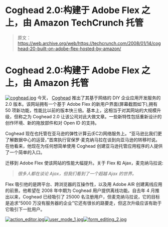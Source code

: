 # Coghead 2.0:构建于 Adobe Flex 之上，由 Amazon TechCrunch 托管

> 原文：<https://web.archive.org/web/https://techcrunch.com/2008/01/14/coghead-20-built-on-adobe-flex-hosted-by-amazon/>

# Coghead 2.0:构建于 Adobe Flex 之上，由 Amazon 托管

[![coghead.jpg](img/337f59013da57881f95889c875d699cb.png)](https://web.archive.org/web/20221006000743/http://www.coghead.com/) 今天， [Coghead](https://web.archive.org/web/20221006000743/http://www.coghead.com/) 推出了其基于网络的 DIY 企业应用开发服务的 2.0 版本。该网站拥有一个基于 Adobe Flex 的新用户界面(屏幕截图如下),拥有 50 项新功能，性能比以前的版本快三倍。基本上，这相当于对其网站的大规模升级，但称之为 Coghead 2.0 让该公司对此大做文章。一些新特性包括重新设计的创作环境、新的拖放部件和对 Open ID 的支持。

Coghead 现在也托管在亚马逊的弹性计算云(EC2)网络服务上。“亚马逊比我们更了解数据中心的运营，”首席执行官保罗·麦克纳马拉在谈到向亚马逊的转移时说。在他看来，他现在为任何想简单使用 Coghead 创建亚马逊托管应用程序的人提供了一个简单的入口。

迁移到 Adobe Flex 使该网站的性能大幅提升。关于 Flex 和 Ajax，麦克纳马拉说:

> *很多人都在谈论 Ajax，但我们看到了一个超越 Ajax 的世界。*

Flex 吸引他的是跨平台、跨浏览器的互操作性，以及用 Adobe AIR 创建离线应用的前景。他希望在 2008 年中期为 Coghead 用户提供离线功能。自去年 4 月推出以来，Coghead 已经吸引了 25000 名注册用户，但麦克纳马拉说，它的目标是追求“5000 万没有服务器的企业”它还有很长的路要走，但这次升级应该有助于它吸引下一批用户。

[![action_editor.jpg](img/ece96038a6eb4ea0700c15bb81d43a98.png)](https://web.archive.org/web/20221006000743/https://beta.techcrunch.com/wp-content/uploads/2008/01/action_editor.jpg "action_editor.jpg")[![user_mode_1.jpg](img/0c6e197cda0990048adab58efc510d28.png)](https://web.archive.org/web/20221006000743/https://beta.techcrunch.com/wp-content/uploads/2008/01/user_mode_1.jpg "user_mode_1.jpg")[![form_editing_2.jpg](img/ae7b851c0d5ef84eaf64433c1b8e495f.png)](https://web.archive.org/web/20221006000743/https://beta.techcrunch.com/wp-content/uploads/2008/01/form_editing_2.jpg "form_editing_2.jpg")